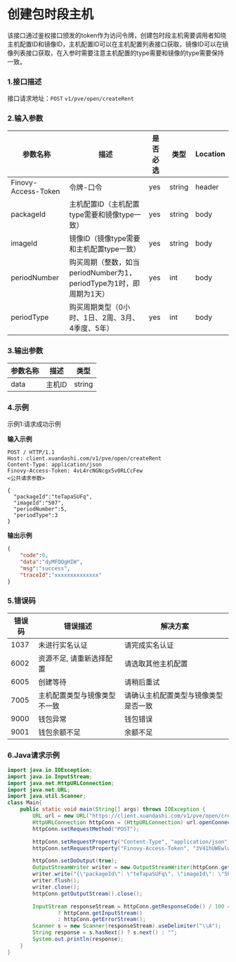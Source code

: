 # 创建包时段主机
该接口通过鉴权接口颁发的token作为访问令牌，创建包时段主机需要调用者知晓主机配置ID和镜像ID，主机配置ID可以在主机配置列表接口获取，镜像ID可以在镜像列表接口获取，在入参时需要注意主机配置的type需要和镜像的type需要保持一致。
### 1.接口描述
接口请求地址：`POST`   `v1/pve/open/createRent`

### 2.输入参数

| 参数名称                | 描述                                    | 是否必选 | 类型   | Location |
|---------------------|------------------------------------------------| -------- | ------ | -------- |
| Finovy-Access-Token | 令牌-口令                                          | yes      | string | header   |
| packageId           | 主机配置ID（主机配置type需要和镜像type一致）                    | yes      | string | body     |
| imageId             | 镜像ID（镜像type需要和主机配置type一致）                      | yes      | string | body     |
| periodNumber        | 购买周期（整数，如当periodNumber为1，periodType为1时，即周期为1天） | yes      | int    | body     |
| periodType          | 购买周期类型（0小时、1日、2周、3月、4季度、5年）                    | yes      | int    | body     |

### 3.输出参数

| 参数名称 | 描述 | 类型   |
| -------- | ---------- | ------ |
| data     | 主机ID     | string |

### 4.示例
示例1:请求成功示例

**输入示例**
```text
POST / HTTP/1.1
Host: client.xuandashi.com/v1/pve/open/createRent
Content-Type: application/json
Finovy-Access-Token: 4vL4rcNGNcgx5v0RLCcFew
<公共请求参数>

{
  "packageId":"teTapaSUFq",
  "imageId":"507",
  "periodNumber":5,
  "periodType":3
}
```

**输出示例**

```json
{
    "code":0,
    "data":"dyMFQQgHIW",
    "msg":"success",
    "traceId":"xxxxxxxxxxxxxx"
}
```

### 5.错误码

| 错误码 | 错误描述                     | 解决方案               |
| ------ | ---------------------------- |--------------------|
| 1037   | 未进行实名认证               | 请完成实名认证            |
| 6002   | 资源不足, 请重新选择配置     | 请选取其他主机配置          |
| 6005   | 创建等待                     | 请稍后重试              |
| 7005   | 主机配置类型与镜像类型不一致 | 请确认主机配置类型与镜像类型是否一致 |
| 9000   | 钱包异常                     | 钱包错误               |
| 9001   | 钱包余额不足                 | 余额不足               |

### 6.Java请求示例
```java
import java.io.IOException;
import java.io.InputStream;
import java.net.HttpURLConnection;
import java.net.URL;
import java.util.Scanner;
class Main{
    public static void main(String[] args) throws IOException {
        URL url = new URL("https://client.xuandashi.com/v1/pve/open/createRent");
        HttpURLConnection httpConn = (HttpURLConnection) url.openConnection();
        httpConn.setRequestMethod("POST");

        httpConn.setRequestProperty("Content-Type", "application/json");
        httpConn.setRequestProperty("Finovy-Access-Token", "3V41hUWEwlwKH44m7SpJOs");

        httpConn.setDoOutput(true);
        OutputStreamWriter writer = new OutputStreamWriter(httpConn.getOutputStream());
        writer.write("{\"packageId\": \"teTapaSUFq\", \"imageId\": \"507\", \"periodNumber\": 4, \"periodType\": 3 }");
        writer.flush();
        writer.close();
        httpConn.getOutputStream().close();

        InputStream responseStream = httpConn.getResponseCode() / 100 == 2
                ? httpConn.getInputStream()
                : httpConn.getErrorStream();
        Scanner s = new Scanner(responseStream).useDelimiter("\\A");
        String response = s.hasNext() ? s.next() : "";
        System.out.println(response);
    }
}
```